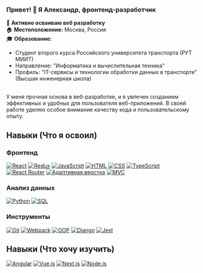 ### Привет! 👋 Я Александр, фронтенд-разработчик  
🌱 **Активно осваиваю веб разработку** \
🏠 **Местоположение:** Москва, Россия \
🎓 **Образование:**
  - Студент второго курса Российского университета транспорта (РУТ МИИТ)
  - Направление: "Информатика и вычислительная техника"
  - Профиль: "IT-сервисы и технологии обработки данных в транспорте" (Высшая инженерная школа)
<br>
У меня прочная основа в веб-разработке, и я увлечен созданием эффективных и удобных для пользователя веб-приложений. В своей работе уделяю особое внимание качеству кода и пользовательскому опыту.


## Навыки (Что я освоил)

### Фронтенд
[![React](https://img.shields.io/badge/React-61DAFB?style=for-the-badge&logo=react&logoColor=white)](https://reactjs.org/)
[![Redux](https://img.shields.io/badge/Redux-764ABC?style=for-the-badge&logo=redux&logoColor=white)](https://redux.js.org/)
[![JavaScript](https://img.shields.io/badge/JavaScript-F7DF1E?style=for-the-badge&logo=javascript&logoColor=black)](https://ecma-international.org/publications-and-standards/standards/ecma-262/)
[![HTML](https://img.shields.io/badge/HTML-E34F26?style=for-the-badge&logo=html5&logoColor=white)](https://html.spec.whatwg.org/)
[![CSS](https://img.shields.io/badge/CSS-1572B6?style=for-the-badge&logo=css3&logoColor=white)](https://www.w3.org/Style/CSS/)
[![TypeScript](https://img.shields.io/badge/TypeScript-3178C6?style=for-the-badge&logo=typescript&logoColor=white)](https://www.typescriptlang.org/)
[![React Router](https://img.shields.io/badge/React_Router-CA4245?style=for-the-badge&logo=react-router&logoColor=white)](https://reactrouter.com/)
[![Адаптивная верстка](https://img.shields.io/badge/Адаптивная%20верстка-FFA500?style=for-the-badge&logo=responsive&logoColor=white)](https://developer.mozilla.org/ru/docs/Learn/CSS/CSS_layout/Responsive_Design)
[![MVC](https://img.shields.io/badge/MVC-5A67D8?style=for-the-badge&logo=mvc&logoColor=white)](https://en.wikipedia.org/wiki/Model–view–controller)

### Анализ данных
[![Python](https://img.shields.io/badge/Python-3776AB?style=for-the-badge&logo=python&logoColor=white)](https://www.python.org/)
[![SQL](https://img.shields.io/badge/SQL-003B57?style=for-the-badge&logo=sql&logoColor=white)](https://www.iso.org/standard/63555.html)

### Инструменты
[![Git](https://img.shields.io/badge/Git-F05032?style=for-the-badge&logo=git&logoColor=white)](https://git-scm.com/)
[![Webpack](https://img.shields.io/badge/Webpack-8DD6F9?style=for-the-badge&logo=webpack&logoColor=white)](https://webpack.js.org/)
[![OOP](https://img.shields.io/badge/OOP-007396?style=for-the-badge&logo=object-oriented-programming&logoColor=white)](https://en.wikipedia.org/wiki/Object-oriented_programming)
[![Django](https://img.shields.io/badge/Django-092E20?style=for-the-badge&logo=django&logoColor=white)](https://www.djangoproject.com/)
[![Jest](https://img.shields.io/badge/Jest-C21325?style=for-the-badge&logo=jest&logoColor=white)](https://jestjs.io/)

## Навыки (Что хочу изучить)
[![Angular](https://img.shields.io/badge/Angular-DD0031?style=for-the-badge&logo=angular&logoColor=white)](https://angular.io/)
[![Vue.js](https://img.shields.io/badge/Vue.js-4FC08D?style=for-the-badge&logo=vue.js&logoColor=white)](https://vuejs.org/)
[![Next.js](https://img.shields.io/badge/Next.js-000000?style=for-the-badge&logo=next.js&logoColor=white)](https://nextjs.org/)
[![Node.js](https://img.shields.io/badge/Node.js-339933?style=for-the-badge&logo=node.js&logoColor=white)](https://nodejs.org/)
<!--
**Aleksandr-Tokmashov/Aleksandr-Tokmashov** is a ✨ _special_ ✨ repository because its `README.md` (this file) appears on your GitHub profile.

Here are some ideas to get you started:

- 🔭 I’m currently working on ...
- 🌱 I’m currently learning ...
- 👯 I’m looking to collaborate on ...
- 🤔 I’m looking for help with ...
- 💬 Ask me about ...
- 📫 How to reach me: ...
- 😄 Pronouns: ...
- ⚡ Fun fact: ...
-->
